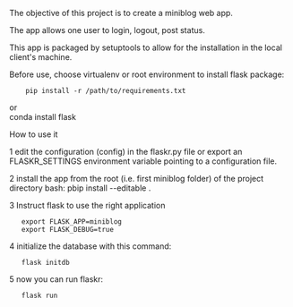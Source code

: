 The objective of this project is to create a miniblog web app. 

The app allows one user to login, logout, post status. 

This app is packaged by setuptools to allow for the installation in the local client's machine. 

Before use, choose virtualenv or root environment to install flask package:

        pip install -r /path/to/requirements.txt
  or    
        conda install flask

How to use it

1 edit the configuration (config) in the flaskr.py file or export an FLASKR_SETTINGS environment variable pointing to a configuration file.

2 install the app from the root (i.e. first miniblog folder) of the project directory
       bash: pbip install --editable .

3 Instruct flask to use the right application

       export FLASK_APP=miniblog
       export FLASK_DEBUG=true
4 initialize the database with this command:

       flask initdb
5 now you can run flaskr:

       flask run




      
   
